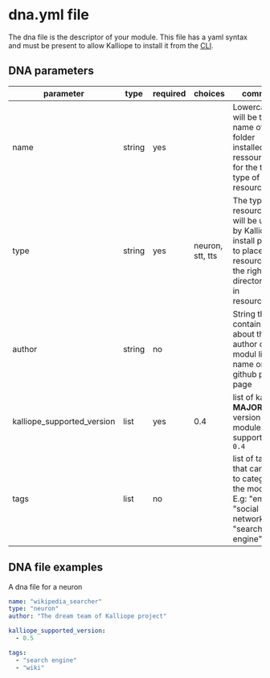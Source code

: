 # dna.yml file

The dna file is the descriptor of your module.
This file has a yaml syntax and must be present to allow Kalliope to install it from the [CLI](../cli.md).

## DNA parameters

| parameter                  | type   | required | choices          | comment                                                                                                                               |
| -------------------------- | ------ | -------- | ---------------- | ------------------------------------------------------------------------------------------------------------------------------------- |
| name                       | string | yes      |                  | Lowercase. It will be the name of the folder installed in ressources_dir for the target type of resource                              |
| type                       | string | yes      | neuron, stt, tts | The type of resource. This will be used by Kalliope install process to place the resource in the right directory set in resources_dir |
| author                     | string | no       |                  | String that contain info about the author of the modul like a name or a github profile page                                           |
| kalliope_supported_version | list   | yes      | 0.4              | list of kalliope __MAJOR__ version the module support. E.g `- 0.4`                                                                    |
| tags                       | list   | no       |                  | list of tags that can help to categorize the module. E.g: "email", "social network", "search engine"                                  |

## DNA file examples

A dna file for a neuron
```yaml
name: "wikipedia_searcher"
type: "neuron"
author: "The dream team of Kalliope project"

kalliope_supported_version:
  - 0.5

tags:
  - "search engine"
  - "wiki"
```

